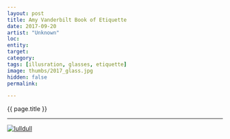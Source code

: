 ```yaml
---
layout: post
title: Amy Vanderbilt Book of Etiquette
date: 2017-09-20
artist: "Unknown"
loc: 
entity: 
target: 
category: 
tags: [illusration, glasses, etiquette]
image: thumbs/2017_glass.jpg
hidden: false
permalink:

---
```




<div class="highlight2">{{ page.title }}</div>

---


<div class="post_image">
	<a href="{{ site.baseurl }}/images/posts/2017_glass/001.jpg" target="_blank">
	<img src="{{ site.baseurl }}/images/posts/2017_glass/001.jpg" alt="lulldull"></a>
</div>

